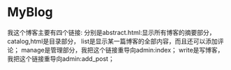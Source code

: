 MyBlog
======
我这个博客主要有四个链接:
分别是abstract.html:显示所有博客的摘要部分，
catalog,html是目录部分，
list是显示某一篇博客的全部内容，而且还可以添加评论；
manage是管理部分，我把这个链接重导向admin:index；
write是写博客，我把这个链接重导向admin:add_post；
